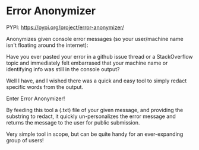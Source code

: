 
# Error Anonymizer

PYPI: https://pypi.org/project/error-anonymizer/

Anonymizes given console error messages (so your user/machine name isn't floating around the internet):

Have you ever pasted your error in a github issue thread or a StackOverflow topic and immediately felt embarrased that your machine name or identifying info was still in the console output?

Well I have, and I wished there was a quick and easy tool to simply redact specific words from the output.


Enter Error Anonymizer!


By feeding this tool a (.txt) file of your given message, and providing the substring to redact, it quickly un-personalizes the error message and returns the message to the user for public submission. 


Very simple tool in scope, but can be quite handy for an ever-expanding group of users!



